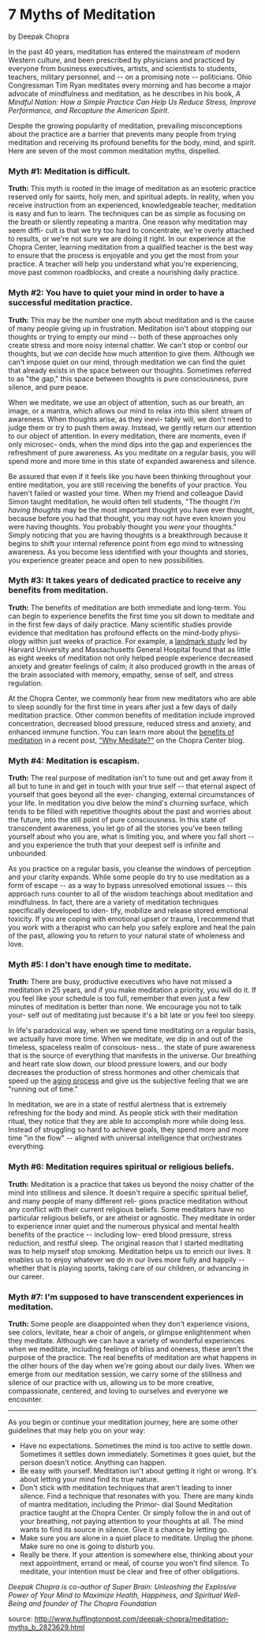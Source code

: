 7 Myths of Meditation
=====================
by Deepak Chopra

In the past 40 years, meditation has entered the mainstream of modern Western culture, and been
prescribed by physicians and practiced by everyone from business executives, artists, and scientists
to students, teachers, military personnel, and -- on a promising note -- politicians. Ohio Congressman
Tim Ryan meditates every morning and has become a major advocate of mindfulness and
meditation, as he describes in his book, _A Mindful Nation: How a Simple Practice Can Help Us
Reduce Stress, Improve Performance, and Recapture the American Spirit_.

Despite the growing popularity of meditation, prevailing misconceptions about the practice are a
barrier that prevents many people from trying meditation and receiving its profound benefits for
the body, mind, and spirit. Here are seven of the most common meditation myths, dispelled.

### Myth #1: Meditation is difficult.
**Truth:** This myth is rooted in the image of meditation as an esoteric practice reserved only for
saints, holy men, and spiritual adepts. In reality, when you receive instruction from an experienced,
knowledgeable teacher, meditation is easy and fun to learn. The techniques can be as simple as
focusing on the breath or silently repeating a mantra. One reason why meditation may seem diffi-
cult is that we try too hard to concentrate, we're overly attached to results, or we're not sure we are
doing it right. In our experience at the Chopra Center, learning meditation from a qualified teacher
is the best way to ensure that the process is enjoyable and you get the most from your practice. A
teacher will help you understand what you're experiencing, move past common roadblocks, and
create a nourishing daily practice.

### Myth #2: You have to quiet your mind in order to have a successful meditation practice.
**Truth:** This may be the number one myth about meditation and is the cause of many people giving
up in frustration. Meditation isn't about stopping our thoughts or trying to empty our mind -- both
of these approaches only create stress and more noisy internal chatter. We can't stop or control our
thoughts, but we _can_ decide how much attention to give them. Although we can't impose quiet on
our mind, through meditation we can find the quiet that already exists in the space between our
thoughts. Sometimes referred to as "the gap," this space between thoughts is pure consciousness,
pure silence, and pure peace.

When we meditate, we use an object of attention, such as our breath, an image, or a mantra, which
allows our mind to relax into this silent stream of awareness. When thoughts arise, as they inevi-
tably will, we don't need to judge them or try to push them away. Instead, we gently return our
attention to our object of attention. In every meditation, there are moments, even if only microsec-
onds, when the mind dips into the gap and experiences the refreshment of pure awareness. As you
meditate on a regular basis, you will spend more and more time in this state of expanded awareness
and silence.

Be assured that even if it feels like you have been thinking throughout your entire meditation, you
are still receiving the benefits of your practice. You haven't failed or wasted your time. When my
friend and colleague David Simon taught meditation, he would often tell students, "The thought
_I'm having thoughts_ may be the most important thought you have ever thought, because before you
had that thought, you may not have even known you were having thoughts. You probably thought
you _were_ your thoughts." Simply noticing that you are having thoughts is a breakthrough because
it begins to shift your internal reference point from ego mind to witnessing awareness. As you
become less identified with your thoughts and stories, you experience greater peace and open to
new possibilities.

### Myth #3: It takes years of dedicated practice to receive any benefits from meditation.
**Truth:** The benefits of meditation are both immediate and long-term. You can begin to experience
benefits the first time you sit down to meditate and in the first few days of daily practice. Many
scientific studies provide evidence that meditation has profound effects on the mind-body physi-
ology within just weeks of practice. For example, a [landmark study][study] led by Harvard University
and Massachusetts General Hospital found that as little as eight weeks of meditation not only
helped people experience decreased anxiety and greater feelings of calm; it also produced growth
in the areas of the brain associated with memory, empathy, sense of self, and stress regulation.

At the Chopra Center, we commonly hear from new meditators who are able to sleep soundly for
the first time in years after just a few days of daily meditation practice. Other common benefits of
meditation include improved concentration, decreased blood pressure, reduced stress and anxiety,
and enhanced immune function. You can learn more about the [benefits of meditation][benef] in a recent
post, ["Why Meditate?"][whymeditate] on the Chopra Center blog.

### Myth #4: Meditation is escapism.
**Truth:** The real purpose of meditation isn't to tune out and get away from it all but to tune in and
get in touch with your true self -- that eternal aspect of yourself that goes beyond all the ever-
changing, external circumstances of your life. In meditation you dive below the mind's churning
surface, which tends to be filled with repetitive thoughts about the past and worries about the
future, into the still point of pure consciousness. In this state of transcendent awareness, you let go
of all the stories you've been telling yourself about who you are, what is limiting you, and where
you fall short -- and you experience the truth that your deepest self is infinite and unbounded.

As you practice on a regular basis, you cleanse the windows of perception and your clarity expands.
While some people do try to use meditation as a form of escape -- as a way to bypass unresolved
emotional issues -- this approach runs counter to all of the wisdom teachings about meditation and
mindfulness. In fact, there are a variety of meditation techniques specifically developed to iden-
tify, mobilize and release stored emotional toxicity. If you are coping with emotional upset or
trauma, I recommend that you work with a therapist who can help you safely explore and heal the
pain of the past, allowing you to return to your natural state of wholeness and love.

### Myth #5: I don't have enough time to meditate.
**Truth:** There are busy, productive executives who have not missed a meditation in 25 years, and
if you make meditation a priority, you will do it. If you feel like your schedule is too full, remember
that even just a few minutes of meditation is better than none. We encourage you not to talk your-
self out of meditating just because it's a bit late or you feel too sleepy.

In life's paradoxical way, when we spend time meditating on a regular basis, we actually have
more time. When we meditate, we dip in and out of the timeless, spaceless realm of conscious-
ness... the state of pure awareness that is the source of everything that manifests in the universe.
Our breathing and heart rate slow down, our blood pressure lowers, and our body decreases the
production of stress hormones and other chemicals that speed up the [aging process][aging] and give us the
subjective feeling that we are "running out of time."

In meditation, we are in a state of restful alertness that is extremely refreshing for the body and
mind. As people stick with their meditation ritual, they notice that they are able to accomplish
more while doing less. Instead of struggling so hard to achieve goals, they spend more and more
time "in the flow" -- aligned with universal intelligence that orchestrates everything.

### Myth #6: Meditation requires spiritual or religious beliefs.
**Truth:** Meditation is a practice that takes us beyond the noisy chatter of the mind into stillness
and silence. It doesn't require a specific spiritual belief, and many people of many different reli-
gions practice meditation without any conflict with their current religious beliefs. Some meditators
have no particular religious beliefs, or are atheist or agnostic. They meditate in order to experience
inner quiet and the numerous physical and mental health benefits of the practice -- including low-
ered blood pressure, stress reduction, and restful sleep. The original reason that I started meditating
was to help myself stop smoking. Meditation helps us to enrich our lives. It enables us to enjoy
whatever we do in our lives more fully and happily -- whether that is playing sports, taking care
of our children, or advancing in our career.

### Myth #7: I'm supposed to have transcendent experiences in meditation.
**Truth:** Some people are disappointed when they don't experience visions, see colors, levitate,
hear a choir of angels, or glimpse enlightenment when they meditate. Although we can have a
variety of wonderful experiences when we meditate, including feelings of bliss and oneness, these
aren't the purpose of the practice. The real benefits of meditation are what happens in the other
hours of the day when we're going about our daily lives. When we emerge from our meditation
session, we carry some of the stillness and silence of our practice with us, allowing us to be more
creative, compassionate, centered, and loving to ourselves and everyone we encounter.

-----

As you begin or continue your meditation journey, here are some other guidelines that may help
you on your way:
* Have no expectations. Sometimes the mind is too active to settle down. Sometimes it settles
down immediately. Sometimes it goes quiet, but the person doesn't notice. Anything can
happen.
* Be easy with yourself. Meditation isn't about getting it right or wrong. It's about letting
your mind find its true nature.
* Don't stick with meditation techniques that aren't leading to inner silence. Find a technique
that resonates with you. There are many kinds of mantra meditation, including the Primor-
dial Sound Meditation practice taught at the Chopra Center. Or simply follow the in and
out of your breathing, not paying attention to your thoughts at all. The mind wants to find
its source in silence. Give it a chance by letting go.
* Make sure you are alone in a quiet place to meditate. Unplug the phone. Make sure no one
is going to disturb you.
* Really be there. If your attention is somewhere else, thinking about your next appointment,
errand or meal, of course you won't find silence. To meditate, your intention must be clear
and free of other obligations.

_Deepak Chopra is co-author of Super Brain: Unleashing the Explosive Power of Your Mind to Maximize
Health, Happiness, and Spiritual Well-Being and founder of The Chopra Foundation_

source: <http://www.huffingtonpost.com/deepak-chopra/meditation-myths_b_2823629.html>

[choprabook]: j
[study]: http://news.harvard.edu/gazette/story/2012/11/meditations-positive-residual-effects/
[benef]: http://www.webmd.com/mental-health/features/meditation-heals-body-and-mind
[whymeditate]: http://www.chopra.com/ccl/why-meditate/
[aging]: http://www.ncbi.nlm.nih.gov/pmc/articles/PMC3057175/
